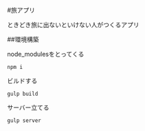 #旅アプリ

ときどき旅に出ないといけない人がつくるアプリ

##環境構築

node_modulesをとってくる

```
npm i
```

ビルドする

```
gulp build
```

サーバー立てる

```
gulp server
```